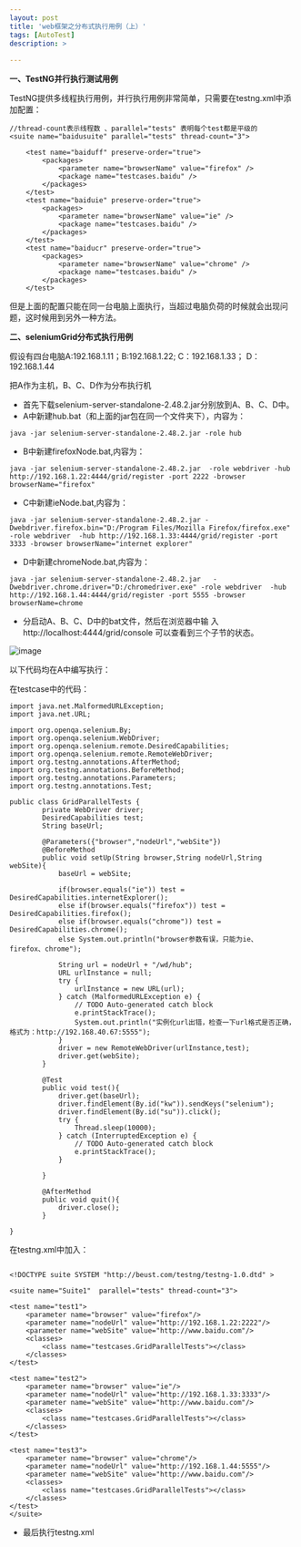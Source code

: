```yaml
---
layout: post
title: 'web框架之分布式执行用例（上）'
tags: [AutoTest]
description: >
  
---
```

**一、TestNG并行执行测试用例**

TestNG提供多线程执行用例，并行执行用例非常简单，只需要在testng.xml中添加配置：

```
//thread-count表示线程数 、parallel="tests" 表明每个test都是平级的
<suite name="baidusuite" parallel="tests" thread-count="3">

    <test name="baiduff" preserve-order="true">
		<packages>
		    <parameter name="browserName" value="firefox" />
		    <package name="testcases.baidu" />
		</packages>
	</test> 
	<test name="baiduie" preserve-order="true">
		<packages>
		    <parameter name="browserName" value="ie" />
		    <package name="testcases.baidu" />
		</packages>
	</test>
	<test name="baiducr" preserve-order="true">
		<packages>
		    <parameter name="browserName" value="chrome" />
		    <package name="testcases.baidu" />
		</packages>
	</test>
```
但是上面的配置只能在同一台电脑上面执行，当超过电脑负荷的时候就会出现问题，这时候用到另外一种方法。
<!-- more -->
**二、seleniumGrid分布式执行用例**

假设有四台电脑A:192.168.1.11；B:192.168.1.22; C：192.168.1.33； D：192.168.1.44

把A作为主机，B、C、D作为分布执行机

- 首先下载selenium-server-standalone-2.48.2.jar分别放到A、B、C、D中。
- A中新建hub.bat（和上面的jar包在同一个文件夹下），内容为：
    
```
java -jar selenium-server-standalone-2.48.2.jar -role hub
```
- B中新建firefoxNode.bat,内容为：

```
java -jar selenium-server-standalone-2.48.2.jar  -role webdriver -hub http://192.168.1.22:4444/grid/register -port 2222 -browser browserName="firefox"
```
- C中新建ieNode.bat,内容为：

```
java -jar selenium-server-standalone-2.48.2.jar -Dwebdriver.firefox.bin="D:/Program Files/Mozilla Firefox/firefox.exe" -role webdriver  -hub http://192.168.1.33:4444/grid/register -port 3333 -browser browserName="internet explorer"
```
- D中新建chromeNode.bat,内容为：

```
java -jar selenium-server-standalone-2.48.2.jar   -Dwebdriver.chrome.driver="D:/chromedriver.exe" -role webdriver  -hub http://192.168.1.44:4444/grid/register -port 5555 -browser browserName=chrome
```
- 分启动A、B、C、D中的bat文件，然后在浏览器中输 入http://localhost:4444/grid/console 可以查看到三个子节的状态。

![image](http://note.youdao.com/yws/api/personal/file/1D55782BE350405F9D7FB8525F465634?method=download&shareKey=e4c93592b1cc42729df9e59332a66350)

以下代码均在A中编写执行：

在testcase中的代码：

```
import java.net.MalformedURLException;
import java.net.URL;
 
import org.openqa.selenium.By;
import org.openqa.selenium.WebDriver;
import org.openqa.selenium.remote.DesiredCapabilities;
import org.openqa.selenium.remote.RemoteWebDriver;
import org.testng.annotations.AfterMethod;
import org.testng.annotations.BeforeMethod;
import org.testng.annotations.Parameters;
import org.testng.annotations.Test;
 
public class GridParallelTests {
        private WebDriver driver;
        DesiredCapabilities test;
        String baseUrl;
 
        @Parameters({"browser","nodeUrl","webSite"})
        @BeforeMethod
        public void setUp(String browser,String nodeUrl,String webSite){
            baseUrl = webSite;
 
            if(browser.equals("ie")) test = DesiredCapabilities.internetExplorer();
            else if(browser.equals("firefox")) test = DesiredCapabilities.firefox();
            else if(browser.equals("chrome")) test = DesiredCapabilities.chrome();
            else System.out.println("browser参数有误，只能为ie、 firefox、chrome");
 
            String url = nodeUrl + "/wd/hub";
            URL urlInstance = null;
            try {
                urlInstance = new URL(url);
            } catch (MalformedURLException e) {
                // TODO Auto-generated catch block
                e.printStackTrace();
                System.out.println("实例化url出错，检查一下url格式是否正确，格式为：http://192.168.40.67:5555");
            }
            driver = new RemoteWebDriver(urlInstance,test);
            driver.get(webSite);
        }
 
        @Test
        public void test(){
            driver.get(baseUrl);
            driver.findElement(By.id("kw")).sendKeys("selenium");
            driver.findElement(By.id("su")).click();
            try {
                Thread.sleep(10000);
            } catch (InterruptedException e) {
                // TODO Auto-generated catch block
                e.printStackTrace();
            }
            
        }
 
        @AfterMethod
        public void quit(){
            driver.close();
        }
 
}
```
在testng.xml中加入：

```

<!DOCTYPE suite SYSTEM "http://beust.com/testng/testng-1.0.dtd" >
 
<suite name="Suite1"  parallel="tests" thread-count="3">
 
<test name="test1">
    <parameter name="browser" value="firefox"/>
    <parameter name="nodeUrl" value="http://192.168.1.22:2222"/>
    <parameter name="webSite" value="http://www.baidu.com"/>
    <classes>
        <class name="testcases.GridParallelTests"></class>
    </classes>
</test>
 
<test name="test2">
    <parameter name="browser" value="ie"/>
    <parameter name="nodeUrl" value="http://192.168.1.33:3333"/>
    <parameter name="webSite" value="http://www.baidu.com"/>
    <classes>
        <class name="testcases.GridParallelTests"></class>
    </classes>
</test>
 
<test name="test3">
    <parameter name="browser" value="chrome"/>
    <parameter name="nodeUrl" value="http://192.168.1.44:5555"/>
    <parameter name="webSite" value="http://www.baidu.com"/>
    <classes>
        <class name="testcases.GridParallelTests"></class>
    </classes>
</test>
</suite>
```
- 最后执行testng.xml
